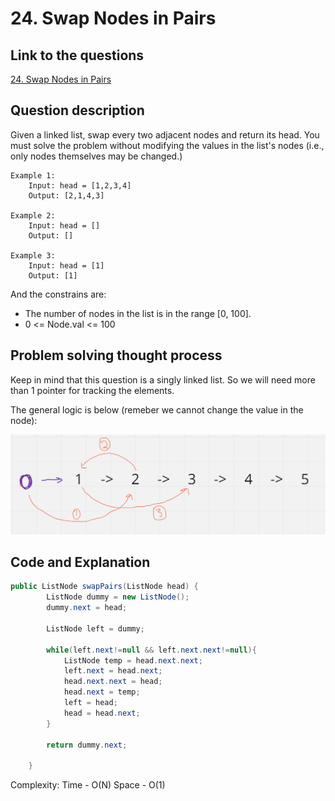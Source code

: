 # 24. Swap Nodes in Pairs

## Link to the questions

[24. Swap Nodes in Pairs](https://leetcode.com/problems/swap-nodes-in-pairs/description/)

## Question description

Given a linked list, swap every two adjacent nodes and return its head. You must solve the problem without modifying the values in the list's nodes (i.e., only nodes themselves may be changed.)

```
Example 1:
    Input: head = [1,2,3,4]
    Output: [2,1,4,3]

Example 2:
    Input: head = []
    Output: []

Example 3:
    Input: head = [1]
    Output: [1]
```


And the constrains are:
 - The number of nodes in the list is in the range [0, 100].
 - 0 <= Node.val <= 100

## Problem solving thought process

Keep in mind that this question is a singly linked list. So we will need more than 1 pointer for tracking the elements.

The general logic is below (remeber we cannot change the value in the node):

![Q24 Logic](assets/q24p1.png)

## Code and Explanation
```java
public ListNode swapPairs(ListNode head) {
        ListNode dummy = new ListNode();
        dummy.next = head;

        ListNode left = dummy;

        while(left.next!=null && left.next.next!=null){
            ListNode temp = head.next.next; 
            left.next = head.next;
            head.next.next = head;
            head.next = temp;
            left = head;
            head = head.next;
        }

        return dummy.next;

    }
```

Complexity:
Time - O(N)
Space - O(1)